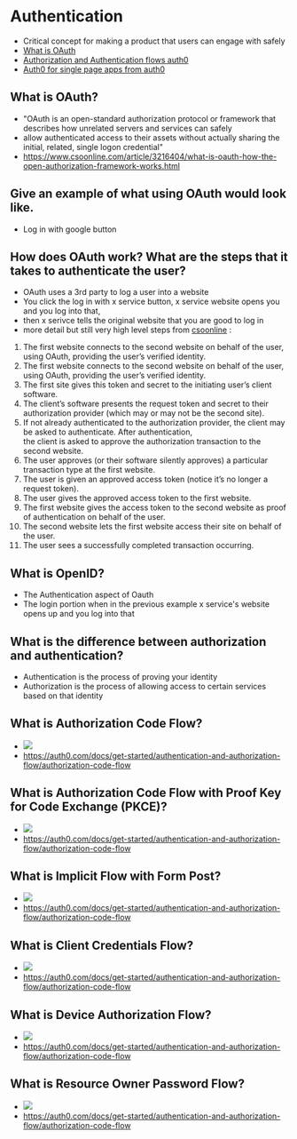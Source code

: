 # Authentication
- Critical concept for making a product that users can engage with safely 
- [What is OAuth](https://www.csoonline.com/article/3216404/what-is-oauth-how-the-open-authorization-framework-works.html)
- [Authorization and Authentication flows auth0](https://auth0.com/docs/flows)
- [Auth0 for single page apps from auth0](https://auth0.com/docs/libraries/auth0-react)
## What is OAuth?
- "OAuth is an open-standard authorization protocol or framework that describes how unrelated servers and services can safely
-  allow authenticated access to their assets without actually sharing the initial, related, single logon credential"
-   https://www.csoonline.com/article/3216404/what-is-oauth-how-the-open-authorization-framework-works.html
## Give an example of what using OAuth would look like.
- Log in with google button 
## How does OAuth work? What are the steps that it takes to authenticate the user?
- OAuth uses a 3rd party to log a user into a website
- You click the log in with x service button, x service website opens you and you log into that, 
- then x serivce tells the original website that you are good to log in 
- more detail but still very high level steps from [csoonline](https://www.csoonline.com/article/3216404/what-is-oauth-how-the-open-authorization-framework-works.html) :
1. The first website connects to the second website on behalf of the user, using OAuth, providing the user’s verified identity.
2. The first website connects to the second website on behalf of the user, using OAuth, providing the user’s verified identity.
3. The first site gives this token and secret to the initiating user’s client software.
4. The client’s software presents the request token and secret to their authorization provider (which may or may not be the second site).
5. If not already authenticated to the authorization provider, the client may be asked to authenticate. After authentication, <br> the client is asked to approve the authorization transaction to the second website.
6. The user approves (or their software silently approves) a particular transaction type at the first website.
7. The user is given an approved access token (notice it’s no longer a request token).
8. The user gives the approved access token to the first website.
9. The first website gives the access token to the second website as proof of authentication on behalf of the user.
10. The second website lets the first website access their site on behalf of the user.
11. The user sees a successfully completed transaction occurring.
## What is OpenID?
- The Authentication aspect of Oauth
- The login portion when in the previous example x service's website opens up and you log into that
## What is the difference between authorization and authentication?
- Authentication is the process of proving your identity
- Authorization is the process of allowing access to certain services based on that identity
## What is Authorization Code Flow?
- <img src ="https://i.imgur.com/3TTPEIG.png" />
- https://auth0.com/docs/get-started/authentication-and-authorization-flow/authorization-code-flow
## What is Authorization Code Flow with Proof Key for Code Exchange (PKCE)?
- <img src = "https://i.imgur.com/c4mCUqk.png"/>
- https://auth0.com/docs/get-started/authentication-and-authorization-flow/authorization-code-flow
## What is Implicit Flow with Form Post?
- <img src ="https://i.imgur.com/tvW9uVm.png" />
- https://auth0.com/docs/get-started/authentication-and-authorization-flow/authorization-code-flow
## What is Client Credentials Flow?
- <img src="https://i.imgur.com/E4Ak9rO.png" />
- https://auth0.com/docs/get-started/authentication-and-authorization-flow/authorization-code-flow
## What is Device Authorization Flow?
- <img src ="https://i.imgur.com/vLExdtH.png" />
- https://auth0.com/docs/get-started/authentication-and-authorization-flow/authorization-code-flow
## What is Resource Owner Password Flow?
- <img src ="https://i.imgur.com/jHdFcKy.png" />
- https://auth0.com/docs/get-started/authentication-and-authorization-flow/authorization-code-flow
